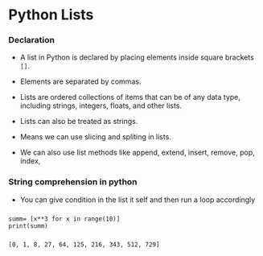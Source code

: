 # Python Lists

### Declaration
- A list in Python is declared by placing elements inside square brackets `[]`.
- Elements are separated by commas.
- Lists are ordered collections of items that can be of any data type, including strings, integers, floats, and other lists.

- Lists can also be treated as strings.
- Means we can use slicing and spliting in lists.
- We can also use list methods like append, extend, insert, remove, pop, index,

### String comprehension in python

- You can give condition in the list it self and then run a loop accordingly

###
    summ= [x**3 for x in range(10)]
    print(summ)
###
    [0, 1, 8, 27, 64, 125, 216, 343, 512, 729]